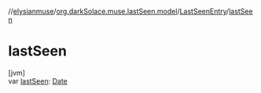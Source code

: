 //[elysianmuse](../../../index.md)/[org.darkSolace.muse.lastSeen.model](../index.md)/[LastSeenEntry](index.md)/[lastSeen](last-seen.md)

# lastSeen

[jvm]\
var [lastSeen](last-seen.md): [Date](https://docs.oracle.com/javase/8/docs/api/java/util/Date.html)
